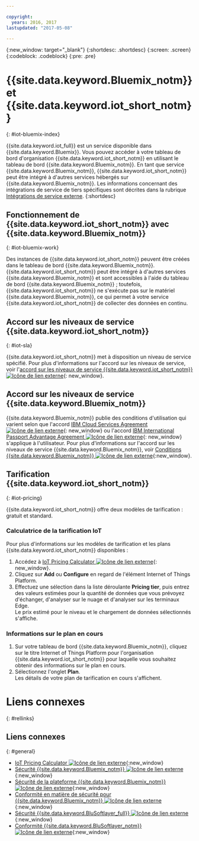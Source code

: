 ```yaml
---

copyright:
  years: 2016, 2017
lastupdated: "2017-05-08"

---
```


{:new_window: target="\_blank"}
{:shortdesc: .shortdesc}
{:screen: .screen}
{:codeblock: .codeblock}
{:pre: .pre}

# {{site.data.keyword.Bluemix_notm}} et {{site.data.keyword.iot_short_notm}}
{: #iot-bluemix-index}

{{site.data.keyword.iot_full}} est un service disponible dans {{site.data.keyword.Bluemix}}. Vous pouvez accéder à votre tableau de bord d'organisation {{site.data.keyword.iot_short_notm}} en utilisant le tableau de bord {{site.data.keyword.Bluemix_notm}}. En tant que service {{site.data.keyword.Bluemix_notm}}, {{site.data.keyword.iot_short_notm}} peut être intégré à d'autres services hébergés sur {{site.data.keyword.Bluemix_notm}}. Les informations concernant des intégrations de service de tiers spécifiques sont décrites dans la rubrique [Intégrations de service externe](extensions/index.html).
{:shortdesc}

## Fonctionnement de {{site.data.keyword.iot_short_notm}} avec {{site.data.keyword.Bluemix_notm}}
{: #iot-bluemix-work}

Des instances de {{site.data.keyword.iot_short_notm}} peuvent être créées dans le tableau de bord {{site.data.keyword.Bluemix_notm}}. {{site.data.keyword.iot_short_notm}} peut être intégré à d'autres services {{site.data.keyword.Bluemix_notm}} et sont accessibles à l'aide du tableau de bord {{site.data.keyword.Bluemix_notm}} ; toutefois, {{site.data.keyword.iot_short_notm}} ne s'exécute pas sur le matériel {{site.data.keyword.Bluemix_notm}}, ce qui permet à votre service {{site.data.keyword.iot_short_notm}} de collecter des données en continu.

## Accord sur les niveaux de service {{site.data.keyword.iot_short_notm}}
{: #iot-sla}

{{site.data.keyword.iot_short_notm}} met à disposition un niveau de service spécifié. Pour plus d'informations sur l'accord sur les niveaux de service, voir l'[accord sur les niveaux de service {{site.data.keyword.iot_short_notm}} ![Icône de lien externe](../../../icons/launch-glyph.svg "External link icon")](http://www-03.ibm.com/software/sla/sladb.nsf/pdf/6738-03/$file/i126-6738-03_06-2016_en_US.pdf){: new_window}.

## Accord sur les niveaux de service {{site.data.keyword.Bluemix_notm}}

{{site.data.keyword.Bluemix_notm}} publie des conditions d'utilisation qui varient selon que l'accord [IBM Cloud Services Agreement![Icône de lien externe](../../../icons/launch-glyph.svg)](http://www-05.ibm.com/support/operations/files/pdf/csa_us.pdf?cm_mc_uid=65870113399114371461368&cm_mc_sid_50200000=1469524513){: new_window} ou l'accord [IBM International Passport Advantage Agreement ![Icône de lien externe](../../../icons/launch-glyph.svg)](https://www-01.ibm.com/software/passportadvantage/pa_agreements.html){: new_window} s'applique à l'utilisateur. Pour plus d'informations sur l'accord sur les niveaux de service {{site.data.keyword.Bluemix_notm}}, voir [Conditions {{site.data.keyword.Bluemix_notm}} ![Icône de lien externe](../../../icons/launch-glyph.svg "External link icon")](https://console.{DomainName}/docs/navigation/notices.html#terms){:new_window}.

## Tarification {{site.data.keyword.iot_short_notm}}
{: #iot-pricing}

{{site.data.keyword.iot_short_notm}} offre deux modèles de tarification : gratuit et standard.

### Calculatrice de la tarification IoT
Pour plus d'informations sur les modèles de tarification et les plans {{site.data.keyword.iot_short_notm}} disponibles :
1. Accédez à [IoT Pricing Calculator ![Icône de lien externe](../../../icons/launch-glyph.svg "External link icon")](http://iot-cost-calculator.ng.bluemix.net/){: new_window}.  
2. Cliquez sur **Add** ou **Configure** en regard de l'élément Internet of Things Platform.
3. Effectuez une sélection dans la liste déroulante **Pricing tier**, puis entrez des valeurs estimées pour la quantité de données que vous prévoyez d'échanger, d'analyser sur le nuage et d'analyser sur les terminaux Edge.  
Le prix estimé pour le niveau et le chargement de données sélectionnés s'affiche.

### Informations sur le plan en cours
1. Sur votre tableau de bord {{site.data.keyword.Bluemix_notm}}, cliquez sur le titre Internet of Things Platform pour l'organisation {{site.data.keyword.iot_short_notm}} pour laquelle vous souhaitez obtenir des informations sur le plan en cours.
2. Sélectionnez l'onglet **Plan**.  
Les détails de votre plan de tarification en cours s'affichent.

# Liens connexes
{: #rellinks}


## Liens connexes
{: #general}

* [IoT Pricing Calculator ![Icône de lien externe](../../../icons/launch-glyph.svg "External link icon")](http://iot-cost-calculator.ng.bluemix.net/){:new_window}
* [Sécurité {{site.data.keyword.Bluemix_notm}} ![Icône de lien externe](../../../icons/launch-glyph.svg "External link icon")](https://console.ng.bluemix.net/docs/security/index.html#security){:new_window}
* [Sécurité de la plateforme {{site.data.keyword.Bluemix_notm}} ![Icône de lien externe](../../../icons/launch-glyph.svg "External link icon")](https://console.ng.bluemix.net/docs/security/index.html#platform-security){:new_window}
* [Conformité en matière de sécurité pour {{site.data.keyword.Bluemix_notm}} ![Icône de lien externe](../../../icons/launch-glyph.svg "External link icon")](https://console.ng.bluemix.net/docs/security/index.html#compliance){:new_window}
* [Sécurité {{site.data.keyword.BluSoftlayer_full}} ![Icône de lien externe](../../../icons/launch-glyph.svg "Icône de lien externe")](http://www.softlayer.com/security){:new_window}
* [Conformité {{site.data.keyword.BluSoftlayer_notm}} ![Icône de lien externe](../../../icons/launch-glyph.svg "Icône de lien externe")](http://www.softlayer.com/compliance){:new_window}
